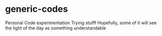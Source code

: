 # generic-codes
Personal Code experimentation
Trying stufff
Hopefully, some of it will see the light of the day as something understandable
